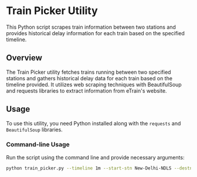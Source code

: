 # Train Picker Utility

This Python script scrapes train information between two stations and provides historical delay information for each train based on the specified timeline.

## Overview

The Train Picker utility fetches trains running between two specified stations and gathers historical delay data for each train based on the timeline provided. It utilizes web scraping techniques with BeautifulSoup and requests libraries to extract information from eTrain's website.

## Usage

To use this utility, you need Python installed along with the `requests` and `BeautifulSoup` libraries.

### Command-line Usage

Run the script using the command line and provide necessary arguments:

```bash
python train_picker.py --timeline 1m --start-stn New-Delhi-NDLS --destn-stn C-Shivaji-Term-Mumbai-CSMT
```
